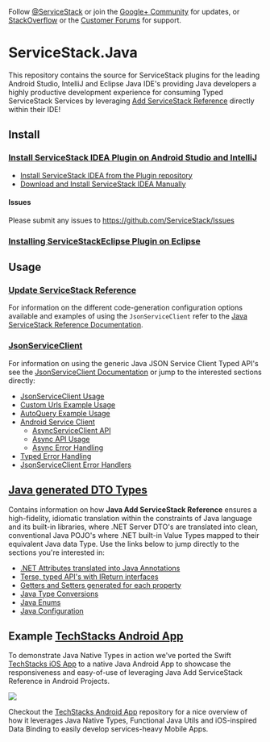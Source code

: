 Follow [@ServiceStack](https://twitter.com/servicestack) or join the [Google+ Community](https://plus.google.com/communities/112445368900682590445)
for updates, or [StackOverflow](http://stackoverflow.com/questions/ask) or the [Customer Forums](https://forums.servicestack.net/) for support.

# ServiceStack.Java

This repository contains the source for ServiceStack plugins for the leading Android Studio, IntelliJ and Eclipse Java IDE's providing Java developers a highly productive development experience for consuming Typed ServiceStack Services by leveraging [Add ServiceStack Reference](https://github.com/ServiceStack/ServiceStack/wiki/Add-ServiceStack-Reference) directly within their IDE! 

## Install

### [Install ServiceStack IDEA Plugin on Android Studio and IntelliJ](https://github.com/ServiceStack/ServiceStack/wiki/Java-Add-ServiceStack-Reference#servicestack-idea-android-studio-plugin)
   - [Install ServiceStack IDEA from the Plugin repository](https://github.com/ServiceStack/ServiceStack/wiki/Java-Add-ServiceStack-Reference#install-servicestack-idea-from-the-plugin-repository)
   - [Download and Install ServiceStack IDEA Manually](https://github.com/ServiceStack/ServiceStack/wiki/Java-Add-ServiceStack-Reference#download-and-install-servicestack-idea-manually)

#### Issues

Please submit any issues to https://github.com/ServiceStack/Issues

### [Installing ServiceStackEclipse Plugin on Eclipse](https://github.com/ServiceStack/ServiceStack.Java/tree/master/src/ServiceStackEclipse)

## Usage

### [Update ServiceStack Reference](https://github.com/ServiceStack/ServiceStack/wiki/Java-Add-ServiceStack-Reference#update-servicestack-reference)

For information on the different code-generation configuration options available and examples of using the `JsonServiceClient` refer to the [Java ServiceStack Reference Documentation](https://github.com/ServiceStack/ServiceStack/wiki/Java-Add-ServiceStack-Reference#update-servicestack-reference).

### [JsonServiceClient](https://github.com/ServiceStack/ServiceStack/wiki/Java-Add-ServiceStack-Reference#jsonserviceclient-api)

For information on using the generic Java JSON Service Client Typed API's see the [JsonServiceClient Documentation](https://github.com/ServiceStack/ServiceStack/wiki/Java-Add-ServiceStack-Reference#jsonserviceclient-api) or jump to the interested sections directly:

 - [JsonServiceClient Usage](https://github.com/ServiceStack/ServiceStack/wiki/Java-Add-ServiceStack-Reference#jsonserviceclient-usage)
 - [Custom Urls Example Usage](https://github.com/ServiceStack/ServiceStack/wiki/Java-Add-ServiceStack-Reference#custom-example-usage)
 - [AutoQuery Example Usage](https://github.com/ServiceStack/ServiceStack/wiki/Java-Add-ServiceStack-Reference#autoquery-example-usage)
 - [Android Service Client](https://github.com/ServiceStack/ServiceStack/wiki/Java-Add-ServiceStack-Reference#androidserviceclient)
   - [AsyncServiceClient API](https://github.com/ServiceStack/ServiceStack/wiki/Java-Add-ServiceStack-Reference#asyncserviceclient-api)
   - [Async API Usage](https://github.com/ServiceStack/ServiceStack/wiki/Java-Add-ServiceStack-Reference#async-api-usage)
   - [Async Error Handling](https://github.com/ServiceStack/ServiceStack/wiki/Java-Add-ServiceStack-Reference#async-error-handling)
 - [Typed Error Handling](https://github.com/ServiceStack/ServiceStack/wiki/Java-Add-ServiceStack-Reference#typed-error-handling)
 - [JsonServiceClient Error Handlers](https://github.com/ServiceStack/ServiceStack/wiki/Java-Add-ServiceStack-Reference#jsonserviceclient-error-handlers)

## [Java generated DTO Types](https://github.com/ServiceStack/ServiceStack/wiki/Java-Add-ServiceStack-Reference#java-generated-dto-types)

Contains information on how **Java Add ServiceStack Reference** ensures a high-fidelity, idiomatic translation within the constraints of Java language and its built-in libraries, where .NET Server DTO's are translated into clean, conventional Java POJO's where .NET built-in Value Types mapped to their equivalent Java data Type. Use the links below to jump directly to the sections you're interested in:

 - [.NET Attributes translated into Java Annotations](https://github.com/ServiceStack/ServiceStack/wiki/Java-Add-ServiceStack-Reference#net-attributes-translated-into-java-annotations)
 - [Terse, typed API's with IReturn interfaces](https://github.com/ServiceStack/ServiceStack/wiki/Java-Add-ServiceStack-Reference#terse-typed-apis-with-ireturn-interfaces)
 - [Getters and Setters generated for each property](https://github.com/ServiceStack/ServiceStack/wiki/Java-Add-ServiceStack-Reference#getters-and-setters-generated-for-each-property)
 - [Java Type Conversions](https://github.com/ServiceStack/ServiceStack/wiki/Java-Add-ServiceStack-Reference#java-type-conversions)
 - [Java Enums](https://github.com/ServiceStack/ServiceStack/wiki/Java-Add-ServiceStack-Reference#java-enums)
 - [Java Configuration](https://github.com/ServiceStack/ServiceStack/wiki/Java-Add-ServiceStack-Reference#java-configuration)

## Example [TechStacks Android App](https://github.com/ServiceStackApps/TechStacksAndroidApp)
To demonstrate Java Native Types in action we've ported the Swift [TechStacks iOS App](https://github.com/ServiceStackApps/TechStacksApp) to a native Java Android App to showcase the responsiveness and easy-of-use of leveraging Java Add ServiceStack Reference in Android Projects. 

[![](https://raw.githubusercontent.com/ServiceStack/Assets/master/img/release-notes/techstacks-android-app.jpg)](https://github.com/ServiceStackApps/TechStacksAndroidApp)

Checkout the [TechStacks Android App](https://github.com/ServiceStackApps/TechStacksAndroidApp) repository for a nice overview of how it leverages Java Native Types, Functional Java Utils and iOS-inspired Data Binding to easily develop services-heavy Mobile Apps.